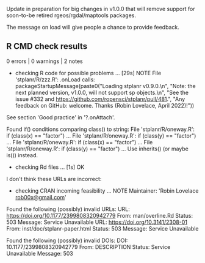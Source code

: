 Update in preparation for big changes in v1.0.0 that will remove support for soon-to-be retired rgeos/rgdal/maptools packages.

The message on load will give people a chance to provide feedback.

## R CMD check results

0 errors | 0 warnings | 2 notes

* checking R code for possible problems ... [29s] NOTE
File 'stplanr/R/zzz.R':
  .onLoad calls:
    packageStartupMessage(paste0("Loading stplanr v0.9.0.\n", "Note: the next planned version, v1.0.0, will not support sp objects.\n",     "See the issue #332 and https://github.com/ropensci/stplanr/pull/481.",     "Any feedback on GitHub: welcome. Thanks (Robin Lovelace, April 2022)!"))

See section 'Good practice' in '?.onAttach'.

Found if() conditions comparing class() to string:
File 'stplanr/R/oneway.R': if (class(x) == "factor") ...
File 'stplanr/R/oneway.R': if (class(y) == "factor") ...
File 'stplanr/R/oneway.R': if (class(x) == "factor") ...
File 'stplanr/R/oneway.R': if (class(y) == "factor") ...
Use inherits() (or maybe is()) instead.
* checking Rd files ... [1s] OK

I don't think these URLs are incorrect:

* checking CRAN incoming feasibility ... NOTE
Maintainer: 'Robin Lovelace <rob00x@gmail.com>'

Found the following (possibly) invalid URLs:
  URL: https://doi.org/10.1177/2399808320942779
    From: man/overline.Rd
    Status: 503
    Message: Service Unavailable
  URL: https://doi.org/10.3141/2308-01
    From: inst/doc/stplanr-paper.html
    Status: 503
    Message: Service Unavailable

Found the following (possibly) invalid DOIs:
  DOI: 10.1177/2399808320942779
    From: DESCRIPTION
    Status: Service Unavailable
    Message: 503
